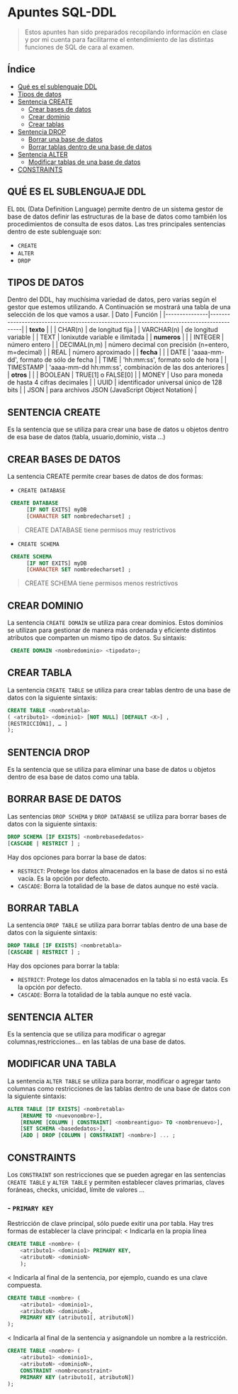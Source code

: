 # Apuntes SQL-DDL
> Estos apuntes han sido preparados recopilando información en clase y por mi cuenta para facilitarme el entendimiento de las distintas funciones de SQL de cara al examen.
## Índice
- [Qué es el sublenguaje DDL](#QUÉ-ES-EL-SUBLENGUAJE-DDL)
- [Tipos de datos](#TIPOS-DE-DATOS)
- [Sentencia CREATE](#SENTENCIA-CREATE)
  - [Crear bases de datos](#CREAR-BASE-DE-DATOS)
  - [Crear dominio](#CREAR-DOMINIO)
  - [Crear tablas](#CREAR-TABLA)
- [Sentencia DROP](#SENTENCIA-DROP)
  - [Borrar una base de datos](#BORRAR-BASE-DE-DATOS)
  - [Borrar tablas dentro de una base de datos](#BORRAR-TABLAS)
- [Sentencia ALTER](#SENTENCIA-ALTER)
  - [Modificar tablas de una base de datos](#MODIFICAR-UNA-TABLA)
- [CONSTRAINTS](#CONSTRAINTS)
## QUÉ ES EL SUBLENGUAJE DDL
EL ```DDL``` (Data Definition Language) permite dentro de un sistema gestor de base de datos definir las estructuras de la base de datos como también los procedimientos de consulta de esos datos.
Las tres principales sentencias dentro de este sublenguaje son:
- ```CREATE```
- ```ALTER```
- ```DROP```

## TIPOS DE DATOS
Dentro del DDL, hay muchísima variedad de datos, pero varias según el gestor que estemos utilizando. A Continuación se mostrará una tabla de una selección de los que vamos a usar.
| Dato          | Función                                                                                  |
|---------------|------------------------------------------------------------------------------------------|
| **texto**     |                                                                                          |
| CHAR(n)       | de longitud fija                                                                         |
| VARCHAR(n)    | de longitud variable                                                                     |
| TEXT          | lonixutde variable e ilimitada                                                           |
| **numeros**   |                                                                                          |
| INTEGER       | número entero                                                                            |
| DECIMAL(n,m)  | número decimal con precisión (n=entero, m=decimal)                                       |
| REAL          | número aproximado                                                                        |
| **fecha**     |                                                                                          |
| DATE          | 'aaaa-mm-dd', formato de sólo de fecha                                                   |
| TIME          | 'hh:mm:ss', formato solo de hora                                                         |
| TIMESTAMP     | 'aaaa-mm-dd hh:mm:ss', combinación de las dos anteriores                                 |
| **otros**     |                                                                                          |
| BOOLEAN       | TRUE[1] o FALSE[0]                                                                       |
| MONEY         | Uso para moneda de hasta 4 cifras decimales                                              |
| UUID          | identificador universal único de 128 bits                                                |
| JSON          | para archivos JSON (JavaScript Object Notation)                                          |

## SENTENCIA CREATE
Es la sentencia que se utiliza para crear una base de datos u objetos dentro de esa base de datos (tabla, usuario,dominio, vista ...) 

## CREAR BASES DE DATOS
La sentencia CREATE permite crear bases de datos de dos formas:
- ```CREATE DATABASE```
 ```sql
  CREATE DATABASE
       [IF NOT EXITS] myDB 
       [CHARACTER SET nombredecharset] ;

```
> CREATE DATABASE tiene permisos muy restrictivos

- ```CREATE SCHEMA```
 ```sql
  CREATE SCHEMA
       [IF NOT EXITS] myDB 
       [CHARACTER SET nombredecharset] ;

```
> CREATE SCHEMA tiene permisos menos restrictivos

## CREAR DOMINIO
La sentencia ```CREATE DOMAIN``` se utiliza para crear dominios. Estos dominios se utilizan para gestionar de manera más ordenada y eficiente distintos atributos que comparten un mismo tipo de datos.
Su sintaxis:
 ```sql
  CREATE DOMAIN <nombredominio> <tipodato>;

```

## CREAR TABLA
La sentencia ```CREATE TABLE``` se utiliza para crear tablas dentro de una base de datos con la siguiente sintaxis:

 ```sql
 CREATE TABLE <nombretabla>
( <atributo1> <dominio1> [NOT NULL] [DEFAULT <X>] ,
[RESTRICCIÓN1], … ]
);


```
## SENTENCIA DROP
Es la sentencia que se utiliza para eliminar una base de datos u objetos dentro de esa base de datos como una tabla.

## BORRAR BASE DE DATOS
Las sentencias ```DROP SCHEMA``` y ```DROP DATABASE``` se utiliza para borrar bases de datos con la siguiente sintaxis:

 ```sql
 DROP SCHEMA [IF EXISTS] <nombrebasededatos>
[CASCADE | RESTRICT ] ;

```
Hay dos opciones para borrar la base de datos:
- ``` RESTRICT ```: Protege los datos almacenados en la base de datos si no está vacía. Es la opción por defecto.
- ``` CASCADE ```: Borra la totalidad de la base de datos aunque no esté vacía.

## BORRAR TABLA
La sentencia ```DROP TABLE``` se utiliza para borrar tablas dentro de una base de datos con la siguiente sintaxis:

 ```sql
 DROP TABLE [IF EXISTS] <nombretabla>
[CASCADE | RESTRICT ] ;

```
Hay dos opciones para borrar la tabla:
- ``` RESTRICT ```: Protege los datos almacenados en la tabla si no está vacía. Es la opción por defecto.
- ``` CASCADE ```: Borra la totalidad de la tabla aunque no esté vacía.

## SENTENCIA ALTER
Es la sentencia que se utiliza para modificar o agregar columnas,restricciones... en las tablas de una base de datos.

## MODIFICAR UNA TABLA
La sentencia ```ALTER TABLE``` se utiliza para borrar, modificar o agregar tanto columnas como restricciones de las tablas dentro de una base de datos con la siguiente sintaxis:

 ```sql
ALTER TABLE [IF EXISTS] <nombretabla>
	 [RENAME TO <nuevonombre>],
	 [RENAME [COLUMN | CONSTRAINT] <nombreantiguo> TO <nombrenuevo>],
	 [SET SCHEMA <basededatos>],
	 [ADD | DROP [COLUMN | CONSTRAINT] <nombre>] ... ;

```
## CONSTRAINTS
Los ``` CONSTRAINT ``` son restricciones que se pueden agregar en las sentencias ``` CREATE TABLE ``` y ``` ALTER TABLE ``` y permiten establecer claves primarias, claves foráneas, checks, unicidad, límite de valores ...

### - ``` PRIMARY KEY ```
Restricción de clave principal, sólo puede exitir una por tabla.
Hay tres formas de establecer la clave principal:
< Indicarla en la propia línea
```sql
CREATE TABLE <nombre> (
    <atributo1> <dominio1> PRIMARY KEY,
    <atributoN> <dominioN>
    );

```
< Indicarla al final de la sentencia, por ejemplo, cuando es una clave compuesta.
```sql
CREATE TABLE <nombre> (
    <atributo1> <dominio1>,
    <atributoN> <dominioN>,
    PRIMARY KEY (atributo1[, atributoN])
);

```
< Indicarla al final de la sentencia y asignandole un nombre a la restricción.

```sql
CREATE TABLE <nombre> (
    <atributo1> <dominio1>,
    <atributoN> <dominioN>,
    CONSTRAINT <nombreconstraint>
    PRIMARY KEY (atributo1[, atributoN])
);

```

